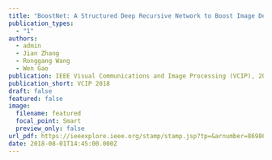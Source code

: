 ```yaml
---
title: "BoostNet: A Structured Deep Recursive Network to Boost Image Deblocking"
publication_types:
  - "1"
authors:
  - admin
  - Jian Zhang
  - Ronggang Wang
  - Wen Gao
publication: IEEE Visual Communications and Image Processing (VCIP), 2018
publication_short: VCIP 2018
draft: false
featured: false
image:
  filename: featured
  focal_point: Smart
  preview_only: false
url_pdf: https://ieeexplore.ieee.org/stamp/stamp.jsp?tp=&arnumber=8698678
date: 2018-08-01T14:45:00.000Z
---
```

